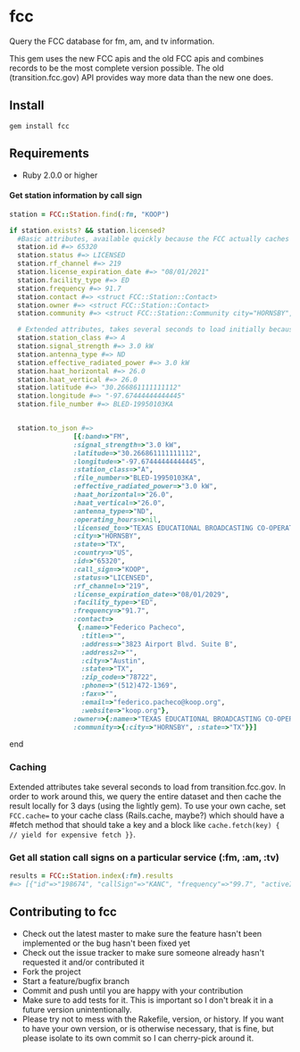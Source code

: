 # fcc

Query the FCC database for fm, am, and tv information.


This gem uses the new FCC apis and the old FCC apis and combines records to be the most complete version possible. The old (transition.fcc.gov) API provides way more data than the new one does.

## Install

```
gem install fcc
```

## Requirements

* Ruby 2.0.0 or higher

#### Get station information by call sign

```ruby
station = FCC::Station.find(:fm, "KOOP")

if station.exists? && station.licensed?
  #Basic attributes, available quickly because the FCC actually caches these in a CDN: 
  station.id #=> 65320
  station.status #=> LICENSED
  station.rf_channel #=> 219
  station.license_expiration_date #=> "08/01/2021"
  station.facility_type #=> ED
  station.frequency #=> 91.7 
  station.contact #=> <struct FCC::Station::Contact>
  station.owner #=> <struct FCC::Station::Contact>
  station.community #=> <struct FCC::Station::Community city="HORNSBY", state="TX">

  # Extended attributes, takes several seconds to load initially because the FCC is running this endpoint on a 1960s era mainframe operated by trained hamsters. 
  station.station_class #=> A
  station.signal_strength #=> 3.0 kW
  station.antenna_type #=> ND
  station.effective_radiated_power #=> 3.0 kW
  station.haat_horizontal #=> 26.0
  station.haat_vertical #=> 26.0
  station.latitude #=> "30.266861111111112"
  station.longitude #=> "-97.67444444444445"
  station.file_number #=> BLED-19950103KA


  station.to_json #=> 
                [{:band=>"FM",
                :signal_strength=>"3.0 kW",
                :latitude=>"30.266861111111112",
                :longitude=>"-97.67444444444445",
                :station_class=>"A",
                :file_number=>"BLED-19950103KA",
                :effective_radiated_power=>"3.0 kW",
                :haat_horizontal=>"26.0",
                :haat_vertical=>"26.0",
                :antenna_type=>"ND",
                :operating_hours=>nil,
                :licensed_to=>"TEXAS EDUCATIONAL BROADCASTING CO-OPERATIVE, INC.",
                :city=>"HORNSBY",
                :state=>"TX",
                :country=>"US",
                :id=>"65320",
                :call_sign=>"KOOP",
                :status=>"LICENSED",
                :rf_channel=>"219",
                :license_expiration_date=>"08/01/2029",
                :facility_type=>"ED",
                :frequency=>"91.7",
                :contact=>
                 {:name=>"Federico Pacheco",
                  :title=>"",
                  :address=>"3823 Airport Blvd. Suite B",
                  :address2=>"",
                  :city=>"Austin",
                  :state=>"TX",
                  :zip_code=>"78722",
                  :phone=>"(512)472-1369",
                  :fax=>"",
                  :email=>"federico.pacheco@koop.org",
                  :website=>"koop.org"},
                :owner=>{:name=>"TEXAS EDUCATIONAL BROADCASTING CO-OPERATIVE, INC.", :city=>"AUSTIN", :state=>"TX", :phone=>"(512)472-1369"},
                :community=>{:city=>"HORNSBY", :state=>"TX"}}]
  ```
end


### Caching
Extended attributes take several seconds to load from transition.fcc.gov. In order to work around this, we query the entire dataset and then cache the result locally for 3 days (using the lightly gem). To use your own cache, set `FCC.cache=` to your cache class (Rails.cache, maybe?) which should have a #fetch method that should take a key and a block like `cache.fetch(key) { // yield for expensive fetch }}`.  

### Get all station call signs on a particular service (:fm, :am, :tv)

```ruby
results = FCC::Station.index(:fm).results
#=> [{"id"=>"198674", "callSign"=>"KANC", "frequency"=>"99.7", "activeInd"=>"Y"}, {"id"=>"174558", "callSign"=>"WUMZ", "frequency"=>"91.5", "activeInd"=>"Y"}, {"id"=>"184688", "callSign"=>"WHVC", "frequency"=>"102.5", "activeInd"=>"Y"} .... 
```

## Contributing to fcc

* Check out the latest master to make sure the feature hasn't been implemented or the bug hasn't been fixed yet
* Check out the issue tracker to make sure someone already hasn't requested it and/or contributed it
* Fork the project
* Start a feature/bugfix branch
* Commit and push until you are happy with your contribution
* Make sure to add tests for it. This is important so I don't break it in a future version unintentionally.
* Please try not to mess with the Rakefile, version, or history. If you want to have your own version, or is otherwise necessary, that is fine, but please isolate to its own commit so I can cherry-pick around it.
